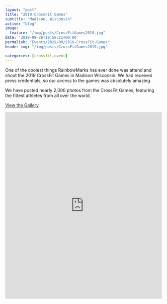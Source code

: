 ```yaml
---
layout: "post"
title: "2019 CrossFit Games"
subtitle: "Madison, Wisconsin"
active: "blog"
image:
  feature: "/img/posts/CrossFitGames2019.jpg"
date: '2019-09-26T19:58:21+00:00'
permalink: "Events/2019/09/2019-CrossFit-Games"
header-img: "/img/posts/CrossFitGames2019.jpg"

categories: [crossfit,event]
---
```


One of the coolest things RainbowMarks has ever done was attend and shoot the 2019 CrossFit Games in Madison Wisconsin. We had received press credentials, so our access to the games was absolutely amazing.

We have posted nearly 2,000 photos from the CrossFit Games, featuring the fittest athletes from all over the world.

[View the Gallery](https://photos.rainbowmarks.com/2019-CrossFit-Games)

<iframe src="https://photos.rainbowmarks.com/frame/slideshow?key=RzMRJS&speed=3&transition=fade&autoStart=1&captions=0&navigation=0&playButton=0&randomize=0&transitionSpeed=2" width="100%" height="600" frameborder="no" scrolling="no"></iframe>